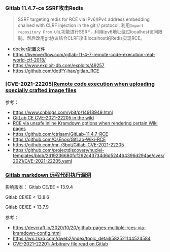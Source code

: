 ### Gitlab 11.4.7-ce SSRF攻击Redis
> SSRF targeting redis for RCE via IPv6/IPv4 address embedding chained with CLRF injection in the git:// protocol.
利用`Import repository From URL`功能进行SSRF，利用Ipv6地址绕过localhost访问限制。然后改用git协议结合CLRF攻击localhost的Redis实现RCE。

- [docker配置文件](https://gist.githubusercontent.com/LiveOverflow/8bf92dd86e5c481fb484af83c64e83b3/raw/461aa3839651d183f37a087720e94c3f0efba1d2/docker-compose.yml)
- https://liveoverflow.com/gitlab-11-4-7-remote-code-execution-real-world-ctf-2018/
- https://www.exploit-db.com/exploits/49257
- https://github.com/dotPY-hax/gitlab_RCE


### [CVE-2021-22205][Remote code execution when uploading specially crafted image files](https://about.gitlab.com/releases/2021/04/14/security-release-gitlab-13-10-3-released/)
参考：
- https://www.cnblogs.com/ybit/p/14918949.html
- [GitLab CE CVE-2021-22205 in the wild](https://security.humanativaspa.it/gitlab-ce-cve-2021-22205-in-the-wild/)
- [RCE via unsafe inline Kramdown options when rendering certain Wiki pages](https://hackerone.com/reports/1125425)
- https://github.com/ctrlsam/GitLab-11.4.7-RCE
- https://github.com/CsEnox/GitLab-Wiki-RCE
- https://github.com/mr-r3bot/Gitlab-CVE-2021-22205
- https://github.com/projectdiscovery/nuclei-templates/blob/2d19236680fcf292c43734d6d524464396d294ae/cves/2021/CVE-2021-22205.yaml


### [Gitlab markdown 远程代码执行漏洞](https://mp.weixin.qq.com/s/d8jeaI3rf94MLc2TYbKgnQ)
影响版本：
Gitlab CE/EE < 13.9.4

Gitlab CE/EE < 13.8.6

Gitlab CE/EE < 13.7.9

参考：
- https://devcraft.io/2020/10/20/github-pages-multiple-rces-via-kramdown-config.html
- https://wx.zsxq.com/dweb2/index/topic_detail/582521144524584
- [CVE-2021–22201: Arbitrary file read on Gitlab](https://tradahacking.vn/cve-2021-22201-arbitrary-file-read-on-gitlab-d84d77cd83e3)
